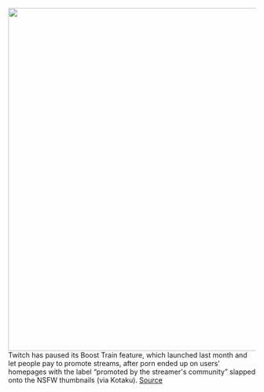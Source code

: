 <img src='https://cdn.vox-cdn.com/thumbor/4YHWzMDx9wZlz9Xu1xui_uxLZms=/0x0:2040x1360/1200x800/filters:focal(857x517:1183x843)/cdn.vox-cdn.com/uploads/chorus_image/image/70701931/acastro_210115_1777_twitch_0003.0.jpg' width='700px' /><br/>
Twitch has paused its Boost Train feature, which launched last month and let people pay to promote streams, after porn ended up on users' homepages with the label “promoted by the streamer's community” slapped onto the NSFW thumbnails (via Kotaku).
<a href='https://www.theverge.com/2022/4/2/23007107/twitch-boost-train-porn-featured-recommended-channels-pause'> Source <a/>